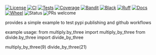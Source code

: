 
[![License](https://img.shields.io/github/license/k4144/coron)](https://github.com/k4144/coron/blob/main/LICENSE)
[![CI](https://github.com/k4144/coron/actions/workflows/project-ci.yml/badge.svg)](https://github.com)
[![Tests](https://github.com/k4144/coron/badges/tests.svg)](https://docs.pytest.org/en/stable/)
[![Coverage](https://github.com/k4144/coron/badges/coverage.svg)](https://docs.pytest.org/en/stable/)
[![Bandit](https://github.com/k4144/coron/badges/bandit.svg)](https://bandit.readthedocs.io/en/latest/)
[![Black](https://github.com/k4144/coron/badges/black.svg)](https://pypi.org/project/black/)
[![Ruff](https://github.com/k4144/coron/badges/ruff.svg)](https://pypi.org/project/ruff/)
[![Docs](https://github.com/k4144/coron/badges/docs.svg)](https://www.sphinx-doc.org/en/master/usage/quickstart.html)
[![Wheel](https://img.shields.io/pypi/wheel/pytonb)](https://pypi.org/project/pytonb/)
![Status](https://img.shields.io/badge/status-beta-blue)
![PRs welcome](https://img.shields.io/badge/PRs-welcome-brightgreen)

provides a simple example to test pypi publishing and github workflows


example usage:
from multiply.by_three import multiply_by_three
from divide.by_three import divide_by_three

multiply_by_three(9)
divide_by_three(21)
